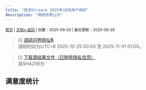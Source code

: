```yaml
---
title: "栈流Streack 2025年10月用户调研"
description: "调研结果公示"
---
```

<small id="old_menu"><a href="/Streack/">首页</a> | <a href="/Streack/doc/">文档</a></small><small><a href="../../">←返回</a> |
 创建：2025-09-29 | 最后更新：2025-09-29</small><br>

> [i] [调研问卷网址฿]()<br>
> 调研时间为UTC+8 2025-10-25 00:00 至 2025-11-01 01:00。

> [i] [下载源结果文件（已剔除隐私信息）](./.csv)<br>其SHA256为``

## 满意度统计


<script src="https://rs.kdxiaoyi.top/res/scripts/js/sober@1.0.6.min.js"></script><script src="https://mc.kdxiaoyi.top/Streack/_page/js/pmd.js"></script><script src="https://rs.kdxiaoyi.top/res/scripts/js/pmd-reRender.min.js"></script>